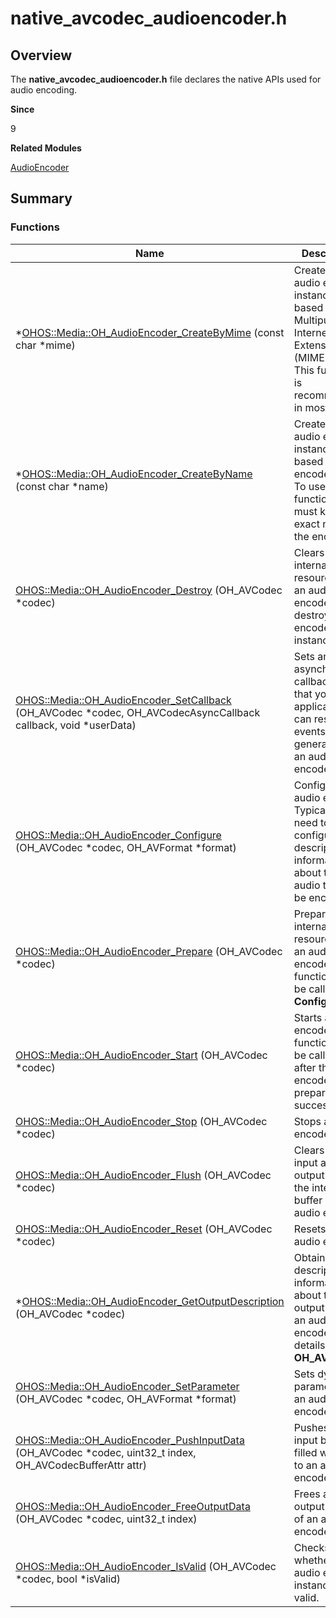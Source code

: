 # native_avcodec_audioencoder.h


## Overview

The **native_avcodec_audioencoder.h** file declares the native APIs used for audio encoding.

**Since**

9

**Related Modules**

[AudioEncoder](_audio_encoder.md)


## Summary


### Functions

| Name| Description| 
| -------- | -------- |
| \*[OHOS::Media::OH_AudioEncoder_CreateByMime](_audio_encoder.md#oh_audioencoder_createbymime) (const char \*mime) | Creates an audio encoder instance based on a Multipurpose Internet Mail Extension (MIME) type. This function is recommended in most cases.| 
| \*[OHOS::Media::OH_AudioEncoder_CreateByName](_audio_encoder.md#oh_audioencoder_createbyname) (const char \*name) | Creates an audio encoder instance based on an encoder name. To use this function, you must know the exact name of the encoder.| 
| [OHOS::Media::OH_AudioEncoder_Destroy](_audio_encoder.md#oh_audioencoder_destroy) (OH_AVCodec \*codec) | Clears the internal resources of an audio encoder and destroys the encoder instance.| 
| [OHOS::Media::OH_AudioEncoder_SetCallback](_audio_encoder.md#oh_audioencoder_setcallback) (OH_AVCodec \*codec, OH_AVCodecAsyncCallback callback, void \*userData) | Sets an asynchronous callback so that your application can respond to events generated by an audio encoder.| 
| [OHOS::Media::OH_AudioEncoder_Configure](_audio_encoder.md#oh_audioencoder_configure) (OH_AVCodec \*codec, OH_AVFormat \*format) | Configures an audio encoder. Typically, you need to configure the description information about the audio track to be encoded.| 
| [OHOS::Media::OH_AudioEncoder_Prepare](_audio_encoder.md#oh_audioencoder_prepare) (OH_AVCodec \*codec) | Prepares internal resources for an audio encoder. This function must be called after **Configure**.| 
| [OHOS::Media::OH_AudioEncoder_Start](_audio_encoder.md#oh_audioencoder_start) (OH_AVCodec \*codec) | Starts an audio encoder. This function can be called only after the encoder is prepared successfully.| 
| [OHOS::Media::OH_AudioEncoder_Stop](_audio_encoder.md#oh_audioencoder_stop) (OH_AVCodec \*codec) | Stops an audio encoder.| 
| [OHOS::Media::OH_AudioEncoder_Flush](_audio_encoder.md#oh_audioencoder_flush) (OH_AVCodec \*codec) | Clears the input and output data in the internal buffer of an audio encoder.| 
| [OHOS::Media::OH_AudioEncoder_Reset](_audio_encoder.md#oh_audioencoder_reset) (OH_AVCodec \*codec) | Resets an audio encoder.| 
| \*[OHOS::Media::OH_AudioEncoder_GetOutputDescription](_audio_encoder.md#oh_audioencoder_getoutputdescription) (OH_AVCodec \*codec) | Obtains the description information about the output data of an audio encoder. For details, see **OH_AVFormat**.| 
| [OHOS::Media::OH_AudioEncoder_SetParameter](_audio_encoder.md#oh_audioencoder_setparameter) (OH_AVCodec \*codec, OH_AVFormat \*format) | Sets dynamic parameters for an audio encoder.| 
| [OHOS::Media::OH_AudioEncoder_PushInputData](_audio_encoder.md#oh_audioencoder_pushinputdata) (OH_AVCodec \*codec, uint32_t index, OH_AVCodecBufferAttr attr) | Pushes the input buffer filled with data to an audio encoder.| 
| [OHOS::Media::OH_AudioEncoder_FreeOutputData](_audio_encoder.md#oh_audioencoder_freeoutputdata) (OH_AVCodec \*codec, uint32_t index) | Frees an output buffer of an audio encoder.| 
| [OHOS::Media::OH_AudioEncoder_IsValid](_audio_encoder.md#oh_audioencoder_isvalid) (OH_AVCodec \*codec, bool \*isValid) | Checks whether an audio encoder instance is valid.| 
